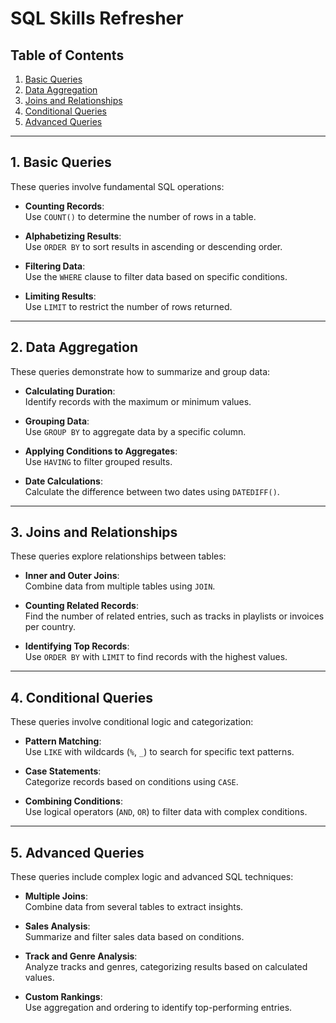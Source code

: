 # SQL Skills Refresher
## Table of Contents  

1. [Basic Queries](https://github.com/Elham-Rabbany/SQL-Prep/blob/main/1_SQL_Skills_Refresher/README.md#1-basic-queries)  
2. [Data Aggregation](https://github.com/Elham-Rabbany/SQL-Prep/blob/main/1_SQL_Skills_Refresher/README.md#2-data-aggregation)  
3. [Joins and Relationships](https://github.com/Elham-Rabbany/SQL-Prep/blob/main/1_SQL_Skills_Refresher/README.md#3-joins-and-relationships)
4. [Conditional Queries](https://github.com/Elham-Rabbany/SQL-Prep/blob/main/1_SQL_Skills_Refresher/README.md#4-conditional-queries)
5. [Advanced Queries](https://github.com/Elham-Rabbany/SQL-Prep/blob/main/1_SQL_Skills_Refresher/README.md#5-advanced-queries) 

---

## 1. Basic Queries  

These queries involve fundamental SQL operations:

- **Counting Records**:  
  Use `COUNT()` to determine the number of rows in a table.  

- **Alphabetizing Results**:  
  Use `ORDER BY` to sort results in ascending or descending order.  

- **Filtering Data**:  
  Use the `WHERE` clause to filter data based on specific conditions.  

- **Limiting Results**:  
  Use `LIMIT` to restrict the number of rows returned.  

---

## 2. Data Aggregation  

These queries demonstrate how to summarize and group data:

- **Calculating Duration**:  
  Identify records with the maximum or minimum values.  

- **Grouping Data**:  
  Use `GROUP BY` to aggregate data by a specific column.  

- **Applying Conditions to Aggregates**:  
  Use `HAVING` to filter grouped results.  

- **Date Calculations**:  
  Calculate the difference between two dates using `DATEDIFF()`.  

---

## 3. Joins and Relationships  

These queries explore relationships between tables:

- **Inner and Outer Joins**:  
  Combine data from multiple tables using `JOIN`.  

- **Counting Related Records**:  
  Find the number of related entries, such as tracks in playlists or invoices per country.  

- **Identifying Top Records**:  
  Use `ORDER BY` with `LIMIT` to find records with the highest values.  

---

## 4. Conditional Queries  

These queries involve conditional logic and categorization:

- **Pattern Matching**:  
  Use `LIKE` with wildcards (`%`, `_`) to search for specific text patterns.  

- **Case Statements**:  
  Categorize records based on conditions using `CASE`.  

- **Combining Conditions**:  
  Use logical operators (`AND`, `OR`) to filter data with complex conditions.  

---

## 5. Advanced Queries  

These queries include complex logic and advanced SQL techniques:

- **Multiple Joins**:  
  Combine data from several tables to extract insights.  

- **Sales Analysis**:  
  Summarize and filter sales data based on conditions.  

- **Track and Genre Analysis**:  
  Analyze tracks and genres, categorizing results based on calculated values.  

- **Custom Rankings**:  
  Use aggregation and ordering to identify top-performing entries.  
